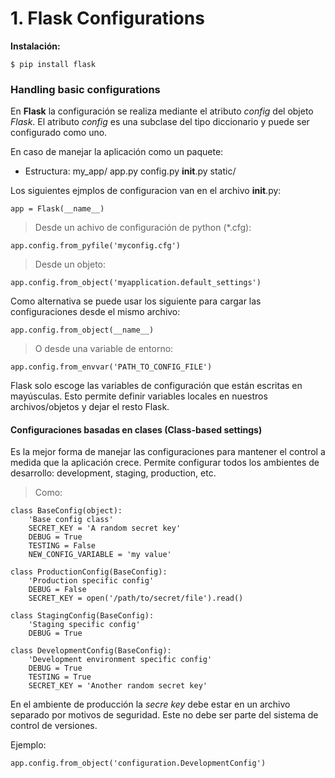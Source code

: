 # 1. Flask Configurations

**Instalación:**
	
	$ pip install flask

### Handling basic configurations
En **Flask** la configuración se realiza mediante el atributo _config_ del objeto _Flask_.
El atributo _config_ es una subclase del tipo diccionario y puede ser configurado como uno.

En caso de manejar la aplicación como un paquete:

- Estructura:
	my_app/
		app.py
		config.py
		__init__.py
	 	static/
	 
Los siguientes ejmplos de configuracion van en el archivo __init__.py:

	app = Flask(__name__)
	
> Desde un achivo de configuración de python (\*.cfg): 

	app.config.from_pyfile('myconfig.cfg')

> Desde un objeto:

	app.config.from_object('myapplication.default_settings')

Como alternativa se puede usar los siguiente para cargar las configuraciones desde el mismo
archivo:

	app.config.from_object(__name__)

> O desde una variable de entorno:

	app.config.from_envvar('PATH_TO_CONFIG_FILE')

Flask solo escoge las variables de configuración que están escritas en mayúsculas. Esto permite
definir variables locales en nuestros archivos/objetos y dejar el resto Flask.

#### Configuraciones basadas en clases (Class-based settings)

Es la mejor forma de manejar las configuraciones para mantener el control a medida que la aplicación
crece. Permite configurar todos los ambientes de desarrollo: development, staging, production, etc.

> Como:

	class BaseConfig(object):
		'Base config class'
		SECRET_KEY = 'A random secret key'
		DEBUG = True
		TESTING = False
		NEW_CONFIG_VARIABLE = 'my value'
	
	class ProductionConfig(BaseConfig):
		'Production specific config'
		DEBUG = False
		SECRET_KEY = open('/path/to/secret/file').read()
	
	class StagingConfig(BaseConfig):
		'Staging specific config'
		DEBUG = True
	
	class DevelopmentConfig(BaseConfig):
		'Development environment specific config'
		DEBUG = True
		TESTING = True
		SECRET_KEY = 'Another random secret key'

En el ambiente de producción la _secre key_ debe estar en un archivo separado por motivos de seguridad.
Este no debe ser parte del sistema de control de versiones.

Ejemplo:

	app.config.from_object('configuration.DevelopmentConfig')

